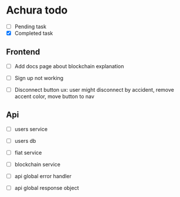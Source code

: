  
# Achura todo

- [ ] Pending task
- [x] Completed task

## Frontend

- [ ] Add docs page about blockchain explanation
- [ ] Sign up not working
- [ ] Disconnect button ux: user might disconnect by accident, remove accent color, move button to nav


## Api

- [ ] users service
- [ ] users db
- [ ] fiat service
- [ ] blockchain service
- [ ] api global error handler
- [ ] api global response object


